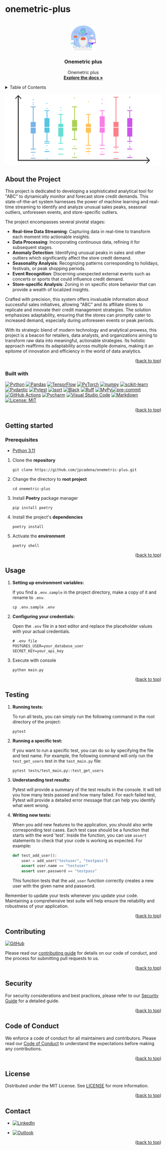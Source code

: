 # onemetric-plus

<!-- Improved compatibility of back to top link: See: https://github.com/othneildrew/Best-README-Template/pull/73 -->
<a name="readme-top"></a>

<!-- PROJECT SHIELDS -->
<!--
*** Markdown "reference style" links for readability.
*** Reference links are enclosed in brackets [ ] instead of parentheses ( ).
-->


<!-- PROJECT LOGO -->
<br />
<div align="center">
  <a href="https://github.com/othneildrew/Best-README-Template">
    <img src="assets/static/images/logo.png" alt="Logo" width="80" height="80">
  </a>

<h3 align="center">Onemetric plus</h3>

  <p align="center">
    Onemetric plus
    <br />
    <a href="https://github.com/jpcadena/onemetric-plus"><strong>Explore the docs »</strong></a>
    <br />
  </p>
</div>



<!-- TABLE OF CONTENTS -->
<details>
  <summary>Table of Contents</summary>
  <ol>
    <li>
      <a href="#about-the-project">About The Project</a>
      <ul>
        <li><a href="#built-with">Built With</a></li>
      </ul>
    </li>
    <li>
      <a href="#getting-started">Getting Started</a>
      <ul>
        <li><a href="#prerequisites">Prerequisites</a></li>
        <li><a href="#installation">Installation</a></li>
      </ul>
    </li>
    <li><a href="#usage">Usage</a></li>
    <li><a href="#testing">Testing</a></li>
    <li><a href="#contributing">Contributing</a></li>
    <li><a href="#security">Security</a></li>
    <li><a href="#code-of-conduct">Code of Conduct</a></li>
    <li><a href="#license">License</a></li>
    <li><a href="#contact">Contact</a></li>
  </ol>
</details>



<!-- ABOUT THE PROJECT -->


![Project][project-screenshot]

## About the Project

This project is dedicated to developing a sophisticated analytical tool for "ABC" to dynamically monitor and forecast store credit demands. This state-of-the-art system harnesses the power of machine learning and real-time streaming to identify and analyze unusual sales peaks, seasonal outliers, unforeseen events, and store-specific outliers.

The project encompasses several pivotal stages:

- **Real-time Data Streaming**: Capturing data in real-time to transform each moment into actionable insights.
- **Data Processing**: Incorporating continuous data, refining it for subsequent stages.
- **Anomaly Detection**: Identifying unusual peaks in sales and other outliers which significantly affect the store credit demand.
- **Seasonality Analysis**: Recognizing patterns corresponding to holidays, festivals, or peak shopping periods.
- **Event Recognition**: Discerning unexpected external events such as concerts or sports that could influence credit demand.
- **Store-specific Analysis**: Zoning in on specific store behavior that can provide a wealth of localized insights.

Crafted with precision, this system offers invaluable information about successful sales initiatives, allowing "ABC" and its affiliate stores to replicate and innovate their credit management strategies. The solution emphasizes adaptability, ensuring that the stores can promptly cater to increased demand, especially during unforeseen events or peak periods.

With its strategic blend of modern technology and analytical prowess, this project is a beacon for retailers, data analysts, and organizations aiming to transform raw data into meaningful, actionable strategies. Its holistic approach reaffirms its adaptability across multiple domains, making it an epitome of innovation and efficiency in the world of data analytics.


<p align="right">(<a href="#readme-top">back to top</a>)</p>

### Built with

[![Python][python-shield]][python-url] [![Pandas][pandas-shield]][pandas-url] [![TensorFlow][tensorflow-shield]][tensorflow-url] [![PyTorch][pytorch-shield]][pytorch-url] [![numpy][numpy-shield]][numpy-url] [![scikit-learn][scikit-learn-shield]][scikit-learn-url] [![Pydantic][pydantic-shield]][pydantic-url] [![Pytest][pytest-shield]][pytest-url] [![isort][isort-shield]][isort-url] [![Black][black-shield]][black-url] [![Ruff][ruff-shield]][ruff-url] [![MyPy][mypy-shield]][mypy-url][![pre-commit][pre-commit-shield]][pre-commit-url] [![GitHub Actions][github-actions-shield]][github-actions-url] [![Pycharm][pycharm-shield]][pycharm-url] [![Visual Studio Code][visual-studio-code-shield]][visual-studio-code-url] [![Markdown][markdown-shield]][markdown-url] [![License: MIT][license-shield]][license-url]


<p align="right">(<a href="#readme-top">back to top</a>)</p>


<!-- GETTING STARTED -->

## Getting started

### Prerequisites

- [Python 3.11][python-url]


1. Clone the **repository**
   ```
   git clone https://github.com/jpcadena/onemetric-plus.git
   ```
2. Change the directory to **root project**
   ```
   cd onemetric-plus
   ```
3. Install **Poetry** package manager
   ```
   pip install poetry
   ```
4. Install the project's **dependencies**
   ```
   poetry install
   ```
5. Activate the **environment**
   ```
   poetry shell
   ```

<p align="right">(<a href="#readme-top">back to top</a>)</p>


<!-- USAGE EXAMPLES -->

## Usage

1. **Setting up environment variables:**

   If you find a `.env.sample` in the project directory, make a copy of it and rename to `.env`.

   ```
   cp .env.sample .env
   ```

2. **Configuring your credentials:**

   Open the `.env` file in a text editor and replace the placeholder values with your actual credentials.

   ```
   # .env file
   POSTGRES_USER=your_database_user
   SECRET_KEY=your_api_key
   ```

3. Execute with console
    ```
    python main.py
    ```

<p align="right">(<a href="#readme-top">back to top</a>)</p>

## Testing

1. **Running tests:**

   To run all tests, you can simply run the following command in the root directory of the project:

   ```
   pytest
   ```

2. **Running a specific test:**

   If you want to run a specific test, you can do so by specifying the file and test name. For example, the following command will only run the `test_get_users` test in the `test_main.py` file:

   ```
   pytest tests/test_main.py::test_get_users
   ```

3. **Understanding test results:**

   Pytest will provide a summary of the test results in the console. It will tell you how many tests passed and how many failed. For each failed test, Pytest will provide a detailed error message that can help you identify what went wrong.

4. **Writing new tests:**

   When you add new features to the application, you should also write corresponding test cases. Each test case should be a function that starts with the word 'test'. Inside the function, you can use `assert` statements to check that your code is working as expected. For example:

   ```python
   def test_add_user():
       user = add_user("testuser", "testpass")
       assert user.name == "testuser"
       assert user.password == "testpass"
   ```

   This function tests that the `add_user` function correctly creates a new user with the given name and password.

Remember to update your tests whenever you update your code. Maintaining a comprehensive test suite will help ensure the reliability and robustness of your application.

<p align="right">(<a href="#readme-top">back to top</a>)</p>

<!-- CONTRIBUTING -->

## Contributing

[![GitHub][github-shield]][github-url]

Please read our [contributing guide](CONTRIBUTING.md) for details on our code of conduct, and the process for submitting pull requests to us.


<p align="right">(<a href="#readme-top">back to top</a>)</p>

## Security

For security considerations and best practices, please refer to our [Security Guide](SECURITY.md) for a detailed guide. 

<p align="right">(<a href="#readme-top">back to top</a>)</p>

<!-- CODE_OF_CONDUCT -->

## Code of Conduct

We enforce a code of conduct for all maintainers and contributors. Please read our [Code of Conduct](CODE_OF_CONDUCT.md) to understand the expectations before making any contributions.

<p align="right">(<a href="#readme-top">back to top</a>)</p>

<!-- LICENSE -->

## License

Distributed under the MIT License. See [LICENSE](LICENSE) for more information.

<p align="right">(<a href="#readme-top">back to top</a>)</p>


<!-- CONTACT -->

## Contact

- [![LinkedIn][linkedin-shield]][linkedin-url]

- [![Outlook][outlook-shield]](mailto:jpcadena@espol.edu.ec?subject=[GitHub]onemetric-plus)

<p align="right">(<a href="#readme-top">back to top</a>)</p>


<!-- MARKDOWN LINKS & IMAGES -->
<!-- https://www.markdownguide.org/basic-syntax/#reference-style-links -->

[project-screenshot]: assets/static/images/project.png

[//]: # "Shields"

[linkedin-shield]: https://img.shields.io/badge/linkedin-%230077B5.svg?style=for-the-badge&logo=linkedin&logoColor=white

[outlook-shield]: https://img.shields.io/badge/Microsoft_Outlook-0078D4?style=for-the-badge&logo=microsoft-outlook&logoColor=white

[python-shield]: https://img.shields.io/badge/python-3670A0?style=for-the-badge&logo=python&logoColor=ffdd54

[pydantic-shield]: https://img.shields.io/badge/Pydantic-FF43A1?style=for-the-badge&logo=pydantic&logoColor=white

[pycharm-shield]: https://img.shields.io/badge/PyCharm-21D789?style=for-the-badge&logo=pycharm&logoColor=white

[markdown-shield]: https://img.shields.io/badge/Markdown-000000?style=for-the-badge&logo=markdown&logoColor=white

[github-shield]: https://img.shields.io/badge/github-%23121011.svg?style=for-the-badge&logo=github&logoColor=white

[ruff-shield]: https://img.shields.io/endpoint?url=https://raw.githubusercontent.com/charliermarsh/ruff/main/assets/badge/v1.json

[black-shield]: https://img.shields.io/badge/code%20style-black-000000.svg?style=for-the-badge&logo=appveyor

[mypy-shield]: https://img.shields.io/badge/mypy-checked-2A6DB2.svg?style=for-the-badge&logo=appveyor

[pytest-shield]: https://img.shields.io/badge/Pytest-0A9EDC?style=for-the-badge&logo=pytest&logoColor=white

[visual-studio-code-shield]: https://img.shields.io/badge/Visual_Studio_Code-007ACC?style=for-the-badge&logo=visual-studio-code&logoColor=white

[poetry-shield]: https://img.shields.io/endpoint?url=https://raw.githubusercontent.com/python-poetry/website/main/static/badge/v0.json

[isort-shield]: https://img.shields.io/badge/%20imports-isort-%231674b1?style=flat&labelColor=ef8336

[github-actions-shield]: https://img.shields.io/badge/github%20actions-%232671E5.svg?style=for-the-badge&logo=githubactions&logoColor=white

[pre-commit-shield]: https://img.shields.io/badge/pre--commit-F7B93E?style=for-the-badge&logo=pre-commit&logoColor=white

[license-shield]: https://img.shields.io/badge/License-MIT-yellow.svg

[pandas-shield]: https://img.shields.io/badge/pandas-%23150458.svg?style=for-the-badge&logo=pandas&logoColor=white

[numpy-shield]: https://img.shields.io/badge/numpy-%23013243.svg?style=for-the-badge&logo=numpy&logoColor=white

[scikit-Learn-shield]: https://img.shields.io/badge/scikit--learn-%23F7931E.svg?style=for-the-badge&logo=scikit-learn&logoColor=white

[pytorch-shield]: https://img.shields.io/badge/PyTorch-red

[tensorflow-shield]: https://img.shields.io/badge/TensorFlow-%23FF6F00.svg?style=for-the-badge&logo=TensorFlow&logoColor=white

[//]: # "URL"

[linkedin-url]: https://linkedin.com/in/juanpablocadenaaguilar

[python-url]: https://docs.python.org/3.11/

[python-url]: https://www.python.org/

[pydantic-url]: https://docs.pydantic.dev

[pycharm-url]: https://www.jetbrains.com/pycharm/

[markdown-url]: https://daringfireball.net/projects/markdown/

[github-url]: https://github.com/jpcadena/autochain-bot

[ruff-url]: https://beta.ruff.rs/docs/

[black-url]: https://github.com/psf/black

[mypy-url]: http://mypy-lang.org/

[pytest-url]: https://docs.pytest.org/en/7.2.x/

[visual-studio-code-url]: https://code.visualstudio.com/

[poetry-url]: https://python-poetry.org/

[isort-url]: https://pycqa.github.io/isort/

[github-actions-url]: https://github.com/features/actions

[pre-commit-url]: https://pre-commit.com/

[license-url]: https://opensource.org/licenses/MIT

[pandas-url]: https://pandas.pydata.org/docs/

[numpy-url]: https://numpy.org/

[scikit-learn-url]: https://scikit-learn.org/stable/

[pytorch-url]: https://pytorch.org/

[tensorflow-url]: https://www.tensorflow.org/